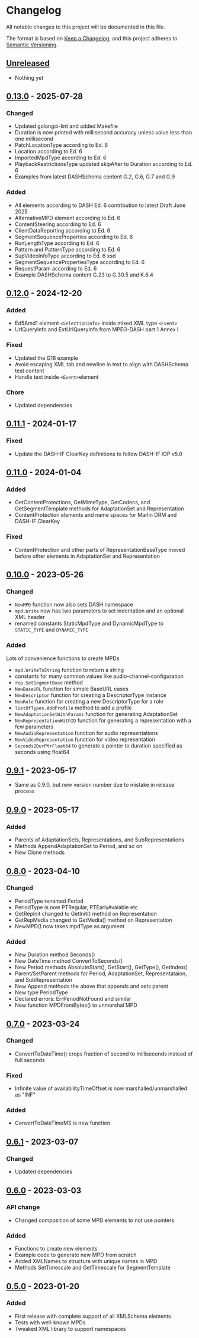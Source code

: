 # Changelog

All notable changes to this project will be documented in this file.

The format is based on [Keep a Changelog](https://keepachangelog.com/en/1.0.0/),
and this project adheres to [Semantic Versioning](https://semver.org/spec/v2.0.0.html).

## [Unreleased]

- Nothing yet

## [0.13.0] - 2025-07-28

### Changed

- Updated golangci-lint and added Makefile
- Duration is now printed with millisecond accuracy unless value less than one millisecond
- PatchLocationType according to Ed. 6
- Location according to Ed. 6
- ImportedMpdType according to Ed. 6
- PlaybackRestrictionsType updated skipAfter to Duration according to Ed. 6
- Examples from latest DASHSchema content G.2, G.6, G.7 and G.9


### Added

- All elements according to DASH Ed. 6 contribution to latest Draft June 2025
- AlternativeMPD element according to Ed. 6
- ContentSteering according to Ed. 6
- ClientDataReporting according to Ed. 6
- SegmentSequenceProperties according to Ed. 6
- RunLengthType according to Ed. 6
- Pattern and PatternType according to Ed. 6
- SupVideoInfoType according to Ed. 6 xsd
- SegmentSequencePropertiesType according to Ed. 6
- RequestParam according to Ed. 6
- Example DASHSchema content G.23 to G.30.5 and K.6.4

## [0.12.0] - 2024-12-20

### Added

- Ed5Amd1 element `<SelectionInfo>` inside mixed XML type `<Event>`
- UrlQueryInfo and ExtUrlQueryInfo from MPEG-DASH part 1 Annex I

### Fixed

- Updated the G16 example
- Avoid escaping XML tab and newline in text to align with DASHSchema test content
- Handle text inside `<Event>`element

### Chore

- Updated dependencies

## [0.11.1] - 2024-01-17

### Fixed

- Update the DASH-IF ClearKey definitions to follow DASH-IF IOP v5.0

## [0.11.0] - 2024-01-04

### Added

- GetContentProtections, GetMimeType, GetCodecs, and GetSegmentTemplate methods for AdaptationSet and Representation
- ContentProtection elements and name spaces for Marlin DRM and DASH-IF ClearKey

### Fixed

- ContentProtection and other parts of RepresentationBaseType moved before other elements in AdaptationSet and Representation

## [0.10.0] - 2023-05-26

### Changed

- `NewMPD` function now also sets DASH namespace
- `mpd.Write` now has two parameters to set indentation and an optional XML header
- renamed constants StaticMpdType and DynamicMpdType to `STATIC_TYPE` and `DYNAMIC_TYPE`

### Added

Lots of convenience functions to create MPDs

- `mpd.WriteToString` function to return a string
- constants for many common values like audio-channel-configuration
- `rep.SetSegmentBase` method
- `NewBaseURL` function for simple BaseURL cases
- `NewDescriptor` function for creating a DescriptorType instance
- `NewRole` function for creating a new DescriptorType for a role
- `listOfTypes.AddProfile` method to add a profile
- `NewAdaptationSetWithParams` function for generating AdaptationSet
- `NewRepresentationWithID` function for generating a representation with a few parameters
- `NewAudioRepresentation` function for audio representations
- `NewVideoRepresentation` function for video representation
- `Seconds2DurPtrFloat64` to generate a pointer to duration specified as seconds using float64

## [0.9.1] - 2023-05-17

- Same as 0.9.0, but new version number due to mistake in release process

## [0.9.0] - 2023-05-17

### Added

- Parents of AdaptationSets, Representations, and SubRepresentations
- Methods AppendAdaptationSet to Period, and so on
- New Clone methods

## [0.8.0] - 2023-04-10

### Changed

- PeriodType renamed Period
- PeriodType is now PTRegular, PTEarlyAvaiable etc
- GetRepInit changed to GetInit() method on Representation
- GetRepMedia changed to GetMedia() method on Representation
- NewMPD() now takes mpdType as argument

### Added

- New Duration method Seconds()
- New DateTime method ConvertToSeconds()
- New Period methods AbsoluteStart(), GetStart(), GetType(), GetIndex()
- Parent/SetParent methods for Period, AdaptationSet, Representataion, and SubRepresentation
- New Append methods the above that appends and sets parent
- New type PeriodType
- Declared errors: ErrPeriodNotFound and similar
- New function MPDFromBytes() to unmarshal MPD

## [0.7.0] - 2023-03-24

### Changed

- ConvertToDateTime() crops fraction of second to milliseconds instead of full seconds

### Fixed

- Infinite value of availabilityTimeOffset is now marshalled/unmarshalled as "INF"

### Added

- ConvertToDateTimeMS is new function

## [0.6.1] - 2023-03-07

### Changed

- Updated dependencies

## [0.6.0] - 2023-03-03

### API change

- Changed composition of some MPD elements to not use pointers

### Added

- Functions to create new elements
- Example code to generate new MPD from scratch
- Added XMLNames to structure with unique names in MPD
- Methods SetTimescale and GetTimescale for SegmentTemplate

## [0.5.0] - 2023-01-20

### Added

- First release with complete support of all XMLSchema elements
- Tests with well-known MPDs
- Tweaked XML library to support namespaces

[Unreleased]: https://github.com/Eyevinn/dash-mpd/compare/v0.13.0...HEAD
[0.13.0]: https://github.com/Eyevinn/dash-mpd/compare/v0.12.0...v0.13.0
[0.12.0]: https://github.com/Eyevinn/dash-mpd/compare/v0.11.1...v0.12.0
[0.11.1]: https://github.com/Eyevinn/dash-mpd/compare/v0.11.0...v0.11.1
[0.11.0]: https://github.com/Eyevinn/dash-mpd/compare/v0.10.0...v0.11.0
[0.10.0]: https://github.com/Eyevinn/dash-mpd/compare/v0.9.1...v0.10.0
[0.9.1]: https://github.com/Eyevinn/dash-mpd/compare/v0.9.0...v0.9.1
[0.9.0]: https://github.com/Eyevinn/dash-mpd/compare/v0.8.0...v0.9.0
[0.8.0]: https://github.com/Eyevinn/dash-mpd/compare/v0.7.0...v0.8.0
[0.7.0]: https://github.com/Eyevinn/dash-mpd/compare/v0.6.1...v0.7.0
[0.6.1]: https://github.com/Eyevinn/dash-mpd/compare/v0.6.0...v0.6.1
[0.6.0]: https://github.com/Eyevinn/dash-mpd/compare/v0.5.0...v0.6.0
[0.5.0]: https://github.com/Eyevinn/dash-mpd/releases/tag/v0.5.0
